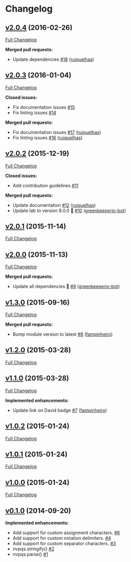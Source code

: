 # Changelog

## [v2.0.4](https://github.com/ruiquelhas/nvpqs/tree/v2.0.4) (2016-02-26)
[Full Changelog](https://github.com/ruiquelhas/nvpqs/compare/v2.0.3...v2.0.4)

**Merged pull requests:**

- Update dependencies [\#18](https://github.com/ruiquelhas/nvpqs/pull/18) ([ruiquelhas](https://github.com/ruiquelhas))

## [v2.0.3](https://github.com/ruiquelhas/nvpqs/tree/v2.0.3) (2016-01-04)
[Full Changelog](https://github.com/ruiquelhas/nvpqs/compare/v2.0.2...v2.0.3)

**Closed issues:**

- Fix documentation issues [\#15](https://github.com/ruiquelhas/nvpqs/issues/15)
- Fix linting issues [\#14](https://github.com/ruiquelhas/nvpqs/issues/14)

**Merged pull requests:**

- Fix documentation issues [\#17](https://github.com/ruiquelhas/nvpqs/pull/17) ([ruiquelhas](https://github.com/ruiquelhas))
- Fix linting issues [\#16](https://github.com/ruiquelhas/nvpqs/pull/16) ([ruiquelhas](https://github.com/ruiquelhas))

## [v2.0.2](https://github.com/ruiquelhas/nvpqs/tree/v2.0.2) (2015-12-19)
[Full Changelog](https://github.com/ruiquelhas/nvpqs/compare/v2.0.1...v2.0.2)

**Closed issues:**

- Add contribution guidelines [\#11](https://github.com/ruiquelhas/nvpqs/issues/11)

**Merged pull requests:**

- Update documentation [\#12](https://github.com/ruiquelhas/nvpqs/pull/12) ([ruiquelhas](https://github.com/ruiquelhas))
- Update lab to version 8.0.0 🚀 [\#10](https://github.com/ruiquelhas/nvpqs/pull/10) ([greenkeeperio-bot](https://github.com/greenkeeperio-bot))

## [v2.0.1](https://github.com/ruiquelhas/nvpqs/tree/v2.0.1) (2015-11-14)
[Full Changelog](https://github.com/ruiquelhas/nvpqs/compare/v2.0.0...v2.0.1)

## [v2.0.0](https://github.com/ruiquelhas/nvpqs/tree/v2.0.0) (2015-11-13)
[Full Changelog](https://github.com/ruiquelhas/nvpqs/compare/v1.3.0...v2.0.0)

**Merged pull requests:**

- Update all dependencies 🌴 [\#9](https://github.com/ruiquelhas/nvpqs/pull/9) ([greenkeeperio-bot](https://github.com/greenkeeperio-bot))

## [v1.3.0](https://github.com/ruiquelhas/nvpqs/tree/v1.3.0) (2015-09-16)
[Full Changelog](https://github.com/ruiquelhas/nvpqs/compare/v1.2.0...v1.3.0)

**Merged pull requests:**

- Bump module version to latest [\#8](https://github.com/ruiquelhas/nvpqs/pull/8) ([fampinheiro](https://github.com/fampinheiro))

## [v1.2.0](https://github.com/ruiquelhas/nvpqs/tree/v1.2.0) (2015-03-28)
[Full Changelog](https://github.com/ruiquelhas/nvpqs/compare/v1.1.0...v1.2.0)

## [v1.1.0](https://github.com/ruiquelhas/nvpqs/tree/v1.1.0) (2015-03-28)
[Full Changelog](https://github.com/ruiquelhas/nvpqs/compare/v1.0.2...v1.1.0)

**Implemented enhancements:**

- Update link on David badge [\#7](https://github.com/ruiquelhas/nvpqs/pull/7) ([fampinheiro](https://github.com/fampinheiro))

## [v1.0.2](https://github.com/ruiquelhas/nvpqs/tree/v1.0.2) (2015-01-24)
[Full Changelog](https://github.com/ruiquelhas/nvpqs/compare/v1.0.1...v1.0.2)

## [v1.0.1](https://github.com/ruiquelhas/nvpqs/tree/v1.0.1) (2015-01-24)
[Full Changelog](https://github.com/ruiquelhas/nvpqs/compare/v1.0.0...v1.0.1)

## [v1.0.0](https://github.com/ruiquelhas/nvpqs/tree/v1.0.0) (2015-01-24)
[Full Changelog](https://github.com/ruiquelhas/nvpqs/compare/v0.1.0...v1.0.0)

## [v0.1.0](https://github.com/ruiquelhas/nvpqs/tree/v0.1.0) (2014-09-20)
**Implemented enhancements:**

- Add support for custom assignment characters. [\#6](https://github.com/ruiquelhas/nvpqs/issues/6)
- Add support for custom notation delimiters. [\#4](https://github.com/ruiquelhas/nvpqs/issues/4)
- Add support for custom separator characters. [\#3](https://github.com/ruiquelhas/nvpqs/issues/3)
- nvpqs.stringify\(\) [\#2](https://github.com/ruiquelhas/nvpqs/issues/2)
- nvpqs.parse\(\) [\#1](https://github.com/ruiquelhas/nvpqs/issues/1)
